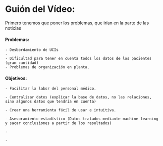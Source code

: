# Guión del Vídeo:
Primero tenemos que poner los problemas, que irían en la parte de las noticias 

#### Problemas:
    - Desbordamiento de UCIs
    - 
    - Dificultad para tener en cuenta todos los datos de los pacientes (gran cantidad)
    - Problemas de organización en planta.




#### Objetivos:

    - Facilitar la labor del personal médico.

    - Centralizar datos (explicar la base de datos, no las relaciones, sino algunos datos que tendría en cuenta)

    - Crear una herramienta fácil de usar e intuitiva.

	- Asesoramiento estadístico (Datos tratados mediante machine learning y sacar conclusiones a partir de los resultados)

    - 

    - 
















